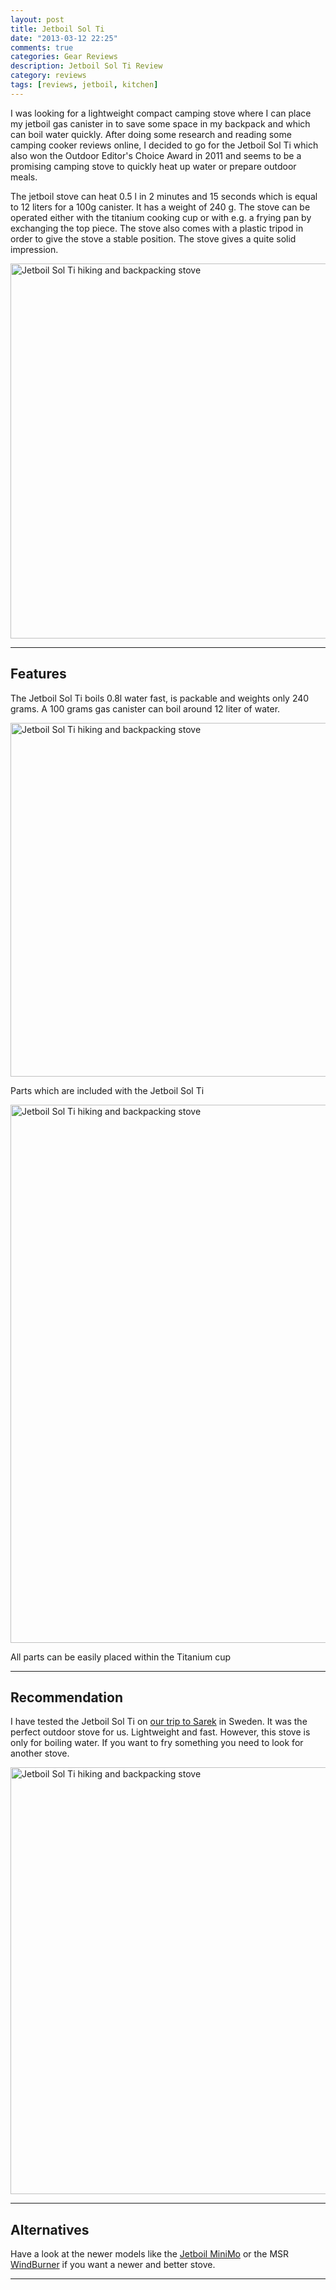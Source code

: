 ```yaml
---
layout: post
title: Jetboil Sol Ti
date: "2013-03-12 22:25"
comments: true
categories: Gear Reviews
description: Jetboil Sol Ti Review
category: reviews
tags: [reviews, jetboil, kitchen]
---
```


I was looking for a lightweight compact camping stove where I can place my jetboil gas canister in to save some space in my backpack and which can boil water quickly. After doing some research and reading some camping cooker reviews online, I decided to go for the Jetboil Sol Ti which also won the Outdoor Editor's Choice Award in 2011 and seems to be a promising camping stove to quickly heat up water or prepare outdoor meals.

The jetboil stove can heat 0.5 l in 2 minutes and 15 seconds which is equal to 12 liters for a 100g canister. It has a weight of 240 g. The stove can be operated either with the titanium cooking cup or with e.g. a frying pan by exchanging the top piece. The stove also comes with a plastic tripod in order to give the stove a stable position. The stove gives a quite solid impression.
    
<a href="https://www.flickr.com/photos/90204224@N07/8552911716" title="Jetboil Sol Ti"><img src="https://farm9.staticflickr.com/8231/8552911716_8c74f6a5c4_b.jpg" width="600" alt="Jetboil Sol Ti hiking and backpacking stove"></a>
<!--more-->

---

## Features
The Jetboil Sol Ti boils 0.8l water fast, is packable and weights only 240 grams. A 100 grams gas canister can boil around 12 liter of water.

<a href="https://www.flickr.com/photos/90204224@N07/8552860540" title="Jetboil Sol Ti"><img src="https://farm9.staticflickr.com/8229/8552860540_27dbcfbc7f_b.jpg" width="1024" height="566" alt="Jetboil Sol Ti hiking and backpacking stove"></a>

Parts which are included with the Jetboil Sol Ti

<a href="https://www.flickr.com/photos/90204224@N07/8551708953" title="Jetboil Sol Ti"><img src="https://farm9.staticflickr.com/8243/8551708953_09a57a6b4e_b.jpg" width="1024" height="861" alt="Jetboil Sol Ti hiking and backpacking stove"></a>

All parts can be easily placed within the Titanium cup

---

## Recommendation
I have tested the Jetboil Sol Ti on <a href="http://hikeventures.com/hiking-and-packrafting-in-sarek-day-1/" target="_self">our trip to Sarek</a> in Sweden. It was the perfect outdoor stove for us. Lightweight and fast. However, this stove is only for boiling water. If you want to fry something you need to look for another stove.

<a href="https://www.flickr.com/photos/90204224@N07/9596216703" title="Jetboil Sol Ti in Sarek"><img src="https://farm4.staticflickr.com/3748/9596216703_3f4c4db24f_b.jpg" width="1024" height="683" alt="Jetboil Sol Ti hiking and backpacking stove"></a>

---

## Alternatives
Have a look at the newer models like the [Jetboil MiniMo](http://www.backcountry.com/jetboil-minimo-cooking-system) or the MSR [WindBurner](http://www.backcountry.com/msr-windboiler-personal-stove-system) if you want a newer and better stove.

---

<script type="text/javascript">
amzn_assoc_placement = "adunit0";
amzn_assoc_search_bar = "false";
amzn_assoc_tracking_id = "hikeve-20";
amzn_assoc_search_bar_position = "top";
amzn_assoc_ad_mode = "search";
amzn_assoc_ad_type = "smart";
amzn_assoc_marketplace = "amazon";
amzn_assoc_region = "US";
amzn_assoc_title = "Water Filter Suggestions";
amzn_assoc_default_search_phrase = "jetboil";
amzn_assoc_default_category = "All";
amzn_assoc_linkid = "3b59edd59f23213f9e3bbcd8046ee503";
</script>
<script src="//z-na.amazon-adsystem.com/widgets/onejs?MarketPlace=US"></script>
